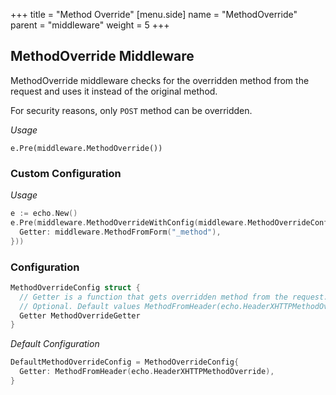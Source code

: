 +++
title = "Method Override"
[menu.side]
  name = "MethodOverride"
  parent = "middleware"
  weight = 5
+++

## MethodOverride Middleware

MethodOverride middleware checks for the overridden method from the request and
uses it instead of the original method.

For security reasons, only `POST` method can be overridden.

*Usage*

`e.Pre(middleware.MethodOverride())`

### Custom Configuration

*Usage*

```go
e := echo.New()
e.Pre(middleware.MethodOverrideWithConfig(middleware.MethodOverrideConfig{
  Getter: middleware.MethodFromForm("_method"),
}))
```

### Configuration

```go
MethodOverrideConfig struct {
  // Getter is a function that gets overridden method from the request.
  // Optional. Default values MethodFromHeader(echo.HeaderXHTTPMethodOverride).
  Getter MethodOverrideGetter
}
```

*Default Configuration*

```go
DefaultMethodOverrideConfig = MethodOverrideConfig{
  Getter: MethodFromHeader(echo.HeaderXHTTPMethodOverride),
}
```
